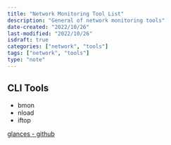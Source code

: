 ```yaml
---
title: "Network Monitoring Tool List"
description: "General of network monitoring tools"
date-created: "2022/10/26"
last-modified: "2022/10/26"
isdraft: true
categories: ["network", "tools"]
tags: ["network", "tools"]
type: "note"
---
```


## CLI Tools

- bmon
- nload
- iftop

[glances - github](https://github.com/nicolargo/glances/)

